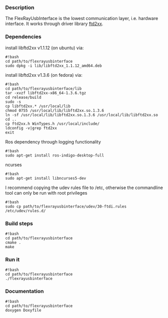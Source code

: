 ### Description ###
The FlexRayUsbInterface is the lowest communication layer, i.e. hardware interface.
It works through driver library [ftd2xx](http://www.ftdichip.com/Drivers/D2XX.htm).

### Dependencies ###
install libftd2xx v1.1.12 (on ubuntu) via:

```
#!bash
cd path/to/flexrayusbinterface
sudo dpkg -i lib/libftd2xx_1.1.12_amd64.deb
```
install libftd2xx v1.3.6 (on fedora) via:
```
#!bash
cd path/to/flexrayusbinterface/lib
tar -xvzf libftd2xx-x86_64-1.3.6.tgz 
cd release/build
sudo -s
cp libftd2xx.* /usr/local/lib
chmod 0755 /usr/local/lib/libftd2xx.so.1.3.6
ln -sf /usr/local/lib/libftd2xx.so.1.3.6 /usr/local/lib/libftd2xx.so
cd ..
cp ftd2xx.h WinTypes.h /usr/local/include/
ldconfig -v|grep ftd2xx
exit
```

Ros dependency through logging functionality
```
#!bash
sudo apt-get install ros-indigo-desktop-full
```
ncurses
```
#!bash
sudo apt-get install libncurses5-dev 
```
I recommend copying the udev rules file to /etc, otherwise the commandline tool can only be run with root privileges
```
#!bash
sudo cp path/to/flexrayusbinterface/udev/30-ftdi.rules /etc/udev/rules.d/
```

### Build steps ###

```
#!bash
cd path/to/flexrayusbinterface
cmake .
make
```

### Run it ###

```
#!bash
cd path/to/flexrayusbinterface
./flexrayusbinterface

```

### Documentation ###

```
#!bash
cd path/to/flexrayusbinterface
doxygen Doxyfile
```
